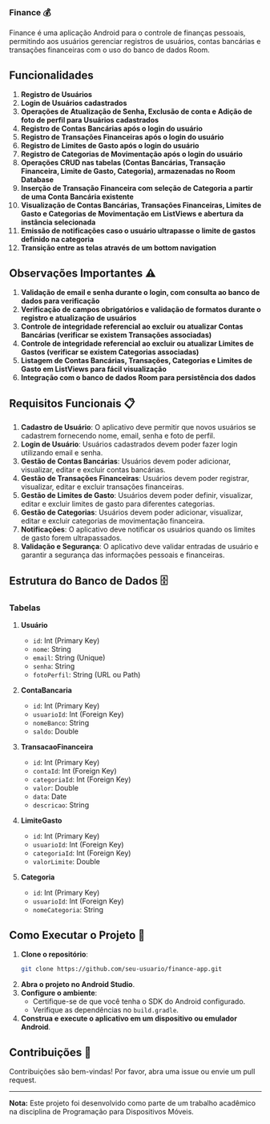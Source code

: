 ### Finance 💰

Finance é uma aplicação Android para o controle de finanças pessoais, permitindo aos usuários gerenciar registros de usuários, contas bancárias e transações financeiras com o uso do banco de dados Room.

## Funcionalidades

1. **Registro de Usuários** 
2. **Login de Usuários cadastrados** 
3. **Operações de Atualização de Senha, Exclusão de conta e Adição de foto de perfil para Usuários cadastrados** 
4. **Registro de Contas Bancárias após o login do usuário** 
5. **Registro de Transações Financeiras após o login do usuário** 
6. **Registro de Limites de Gasto após o login do usuário** 
7. **Registro de Categorias de Movimentação após o login do usuário** 
8. **Operações CRUD nas tabelas (Contas Bancárias, Transação Financeira, Limite de Gasto, Categoria), armazenadas no Room Database** 
9. **Inserção de Transação Financeira com seleção de Categoria a partir de uma Conta Bancária existente** 
10. **Visualização de Contas Bancárias, Transações Financeiras, Limites de Gasto e Categorias de Movimentação em ListViews e abertura da instância selecionada** 
11. **Emissão de notificações caso o usuário ultrapasse o limite de gastos definido na categoria** 
12. **Transição entre as telas através de um bottom navigation** 

## Observações Importantes ⚠️

1. **Validação de email e senha durante o login, com consulta ao banco de dados para verificação** 
2. **Verificação de campos obrigatórios e validação de formatos durante o registro e atualização de usuários** 
3. **Controle de integridade referencial ao excluir ou atualizar Contas Bancárias (verificar se existem Transações associadas)** 
4. **Controle de integridade referencial ao excluir ou atualizar Limites de Gastos (verificar se existem Categorias associadas)** 
5. **Listagem de Contas Bancárias, Transações, Categorias e Limites de Gasto em ListViews para fácil visualização** 
6. **Integração com o banco de dados Room para persistência dos dados** 

## Requisitos Funcionais 📋

1. **Cadastro de Usuário**: O aplicativo deve permitir que novos usuários se cadastrem fornecendo nome, email, senha e foto de perfil.
2. **Login de Usuário**: Usuários cadastrados devem poder fazer login utilizando email e senha.
3. **Gestão de Contas Bancárias**: Usuários devem poder adicionar, visualizar, editar e excluir contas bancárias.
4. **Gestão de Transações Financeiras**: Usuários devem poder registrar, visualizar, editar e excluir transações financeiras.
5. **Gestão de Limites de Gasto**: Usuários devem poder definir, visualizar, editar e excluir limites de gasto para diferentes categorias.
6. **Gestão de Categorias**: Usuários devem poder adicionar, visualizar, editar e excluir categorias de movimentação financeira.
7. **Notificações**: O aplicativo deve notificar os usuários quando os limites de gasto forem ultrapassados.
8. **Validação e Segurança**: O aplicativo deve validar entradas de usuário e garantir a segurança das informações pessoais e financeiras.

## Estrutura do Banco de Dados 🗄️

### Tabelas

1. **Usuário**
   - `id`: Int (Primary Key)
   - `nome`: String
   - `email`: String (Unique)
   - `senha`: String
   - `fotoPerfil`: String (URL ou Path)

2. **ContaBancaria**
   - `id`: Int (Primary Key)
   - `usuarioId`: Int (Foreign Key)
   - `nomeBanco`: String
   - `saldo`: Double

3. **TransacaoFinanceira**
   - `id`: Int (Primary Key)
   - `contaId`: Int (Foreign Key)
   - `categoriaId`: Int (Foreign Key)
   - `valor`: Double
   - `data`: Date
   - `descricao`: String

4. **LimiteGasto**
   - `id`: Int (Primary Key)
   - `usuarioId`: Int (Foreign Key)
   - `categoriaId`: Int (Foreign Key)
   - `valorLimite`: Double

5. **Categoria**
   - `id`: Int (Primary Key)
   - `usuarioId`: Int (Foreign Key)
   - `nomeCategoria`: String

## Como Executar o Projeto 🚀

1. **Clone o repositório**:
   ```bash
   git clone https://github.com/seu-usuario/finance-app.git
   ```
2. **Abra o projeto no Android Studio**.
3. **Configure o ambiente**:
   - Certifique-se de que você tenha o SDK do Android configurado.
   - Verifique as dependências no `build.gradle`.
4. **Construa e execute o aplicativo em um dispositivo ou emulador Android**.

## Contribuições 🤝

Contribuições são bem-vindas! Por favor, abra uma issue ou envie um pull request.

---

**Nota:** Este projeto foi desenvolvido como parte de um trabalho acadêmico na disciplina de Programação para Dispositivos Móveis.
